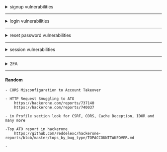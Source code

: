 <details> 
## <summary>signup vulnerabilities</summary>
    
    0- check in login page or register page http or https 
    (insecure data transfer ) 
    	-------------------------------------------------------------
    1- if there is no verification code or confirmation then 
    signup with admin@~~site.com~~ and report pre-account takeover vulnerability 
	-------------------------------------------------------------
    2- a- create account with hacker@gmail.com for example 
    	 b- confirmation will reach you 
    	 c- don't click on it 
    	 d- login to your account and change the email to victim@gmail.com 
    	 e- go back the link in step b and click on it 
    	 f- if the victim@gmail.com was verified successfully then 
    	 (misconfiguration lead to verification bypass  vulnerability) 
    	-------------------------------------------------------------
    3- while registertion put xss payloads inside username , name ....
        -------------------------------------------------------------
    4- create account with victim@gmail.com 
    	- don't verify the account and don't click on verification link 
    	- login to the site if you can 
    	- go to settings and see if there is 2 factor authentication 
    	- enable 2 factor authentication without confirming account 
    	- report vulenrability (enable 2fa without confirmaiton lead to pre-account tkaeover)
        -------------------------------------------------------------
    5- create account with victim@gmail.com ,  don't click on the link
    	- login to victim@gmail.com 
    	- change the email address to hacker@gmail.com 
    	- click on confimation link send to your email hacker@gmail.com 
    	- go back and change email to victim@gmail.com and observe it was verified succcessfully
    	(verification bypass )
       -------------------------------------------------------------
    6- Create account1 but don't verify
    	- Then create acount2 wiht the same email but different method like google login
     	-  See if can access any data
    -------------------------------------------------------------
    7- SQLI in Email Field

	{"email":"asd'a@a.com"} --> Not Valid
	{"email":"asd'or'1'='1@a.com" }  --> valid
	{"email":"a'-IF(LENGTH(database())>9,SLEE P(7),0)or'1'='1@a.com"} --> Not Valid
	{"email":"a'-IF(LENGTH(database())>9,SLEE P(7),0)or'1'='1@a.com"}  -> Valid -->  Delay: 7,854 milis
	{"email":"\\"a'-IF(LENGTH(database())=10,SLEEP(7),0)or'1'='1\\"@a.com"} --> {"code":0,"status":200,"mes sage":"Berhasil"} --> Valid --> Delay 8,696 milis
	{"email":"\\"a"-IF(LENGTH(database())=11,SLEEP(7),0)or'1'='1\\"@a.com"} ---> {"code":0,"status":200,"mes sage":"Berhasil"} ---> Valid --> No delay
	-------------------------------------------------------------
	- Try OAuth login with the same email account twice
 	- one from google and the other from the deafault signup function
  	- Business logic error
	-------------------------------------------------------------
 	1. Create an account with a non-existing phone number
	2. Intercept the Request in BurpSuite
	3. Send the request to the repeater and forward
	4. Go to Repeater tab and change the non-existent phone number to your phone number
	5. If you got an OTP to your phone, try using that OTP to register that non-existent number 
	-------------------------------------------------------------
	- Manipulate the JSON request
 		{
	        "code":[
	                "1000",
	                "1001",
	                "1002",
	                ...
	                "9999"
	                ]
		}
	-------------------------------------------------------------
 	-Weak Password Policy	
	     - check if program accept 
		- weak passwords like 123456
		- username same as email address
		- password same as email address
		- improper implemented password reset and change features
	-------------------------------------------------------------
 	- 








  
  

 
      
</details>

-----------------------------------------------------------------------------


<details>
## <summary>login vulnerabilities </summary>

	 1- login over http not https 	( insecure data transfer )
	
	 3- try default credentials (test:test) (admin:admin) (admin:password) (kali:kali) (admin:123)
	  (admin:default) (root:root) (root:toor) (admin:kali) (kali:root) (admin:123456789)
	
	 4- try to inject sql injection in username as admin' or 1=1; -- -
	
	 5- try to make response manipulation  to bypass login page
	
	 6- use the request and send it to sqlmap to test if there is sql injection or not
	
	 7- try to inject xss payloads in username as <svg/onload=confirm()>
	
	 8- try to inject template injection inside username as {{9*9}} and if printed 81 then vulnerable to template injection
	
	 9- view source code of the page from CTRL+U to see if leaked credentials

 </details>

-----------------------------------------------------------------------------



  <details>
## <summary>reset password vulnerabilities</summary>
    
    check link of reset password in email if http not https
    check reset request code can be leaked in request or response
    no rate limit (Email bombing)
    ------------------------------------
    1- ask reset password (from out) don’t press on it ⇒ 
    2- login to account ⇒ change the email and verify ⇒ click on reset link
    3- if password changed through reset password link (bug)
    -----------------------------------
    1- ask reset password (from out) don’t press on it ⇒
    2- login to account ⇒ change the password ⇒
    3- click on reset link ⇒ if password changed through reset password link (bug)
    --------------------------------------
     brute force otp 
    --------------------------------------
     reset password does not end live sessions 
    --------------------------------------
     	1- Open up Firefox and Burp Suite
	2- Visit the forgot password page 
	3- Enter the victim's email address and click Reset and Email Password
	4- Intercept the HTTP request in Burp Suite & change the Host Header to your malicious site / server.
    --------------------------------------
	- check if the password reset endpoint is vulnerable to IDOR
	-  check if the password reset endpoint is vulnerable to Host Header injection
 	- test for HTTP parameter Pollution (HPP)
    --------------------------------------
	- Test for SQLI in the reset pass send function
    
    --------------------------------------
		     
</details>

-----------------------------------------------------------------------------


<details>
## <summary>session vulnerabilities</summary>
  	
	1- login to your account with firefox and chrome
		- change the password in firefox 
		- observe the account in chrome is still logged in and didn't logout
		- Broken session Management 
	
	2- login to your account with firefox and chrome 
		- enable 2FA in firefox 
		- reload the page in chrome and observe session is still valid 
	
	3- login to your account and update anything 
		-  intercept the request with burpsuite 
		- send the request to repeater
		- logout from your account 
		- use the request in repater to update and if still valid  (vulnerability)
	
	4- ask for reset password 
		- don't click on the link reached you 
		- login with your username and password 
		- change the password of the email 
		- logout from your account and then use the link in step 1 
		- if still valid then (Vulnerability)
	
	5-logout from your account 
		- click on (Alt+Left-arrow) button or <--
		- observe the session and profile data is still found 
		- broken cache vulnerability
	
	6- when updating email address 
		- check if OTP is sent to existing email not the new email 
		- broken function lead to verification bypass
	
	7- create account with email A => victim 
		- update the email to B => hacker then verify it -> vierfy your account 
		- update email back to A => victim 
		- if shown as verified then vulnerability 
	
	8- verifiaction bypass 
		- account with victim@gmail.com => don't verify it 
		- update account email to hacker@gmail.com
		- once you clicked the link , if verified victim@gmail.com then vuln  
	
</details>

-----------------------------------------------------------------------------

<details>
	<summary>2FA</summary>

	- Request a 2FA code from Attacker Account.
	- Use this valid 2FA code in the victim 2FA  Request and see if it bypass the 2FA Protection.
	 ----------------------------------------------------
	- After sumbit the verfiy code 
 	- Change the attacker cookie to victim-user cookie
	----------------------------------------------------
 	- Try Response & Status code manipulation 
  	- if "Success":"false" Change it to true
   	- if the response 4xx change it to 200 OK
	----------------------------------------------------
 	1. Request a 2FA code and use it
	2. Now, Re-use the 2FA code and if it is used successfully that's an issue.
	- Also, try requesting multiple 2FA codes and see if previously requested Codes expire or not when a new code is requested
	- Also, try to re-use the previously used code after long time duration say 1 day or more.
	----------------------------------------------------
 	- CSRF on 2FA disable feature
  	----------------------------------------------------
   	1. Directly Navigate to the page which comes after 2FA or any other authenticated page of the application.
	2. If there is no success, change the refer header to the 2FA page URL. This may fool  
	application to pretend as if the request came after satisfying 2FA Condition
	----------------------------------------------------
	- The 2FA code maybe leaked in the response or request
 	----------------------------------------------------
  	- while triggering the 2FA Code Request, 
		Analyze all the JS Files that are referred in the Response 
		to see if any JS file contain information that can help bypass 2FA code.
	----------------------------------------------------
	TOKEN
 		- try reuse used token
   		- use token to bypass another account
     		- Check for Leaked token
       	----------------------------------------------------
	- Lack of rate limit re-sending the code via SMS
	----------------------------------------------------
 	- Try Play with session expire
	----------------------------------------------------
	- Create account without verify it and enable 2FA (Valid Bug)
 	 ----------------------------------------------------
	1. As a user1, register, skip 2FA, copy the ID.
	2. Register an account user2, register, perform a 2FA request but with ID from user1.
	3. 2FA is enabled now on the account user1!
	4. Perform a request /api/2fa/verify with valid code and ID of user1.
	
	<https://hackerone.com/reports/810880>
	----------------------------------------------------
	1. Try Login to your account
	2. In 2FA Request resend the code
	3. If the old and new code is the same then there is an issue
	Impact: code that is not updated after a request new one makes it easier for a hacker to brute force or guess the code
	
	<https://github.com/bugcrowd/vulnerability-rating-taxonomy/issues/289>
    	----------------------------------------------------
	- Bypass 2FA with null or 000000 or Blanc
 	----------------------------------------------------
  	1. Using the same session start the flow using your account and the victim's account.
	2. When reaching the 2FA point on both accounts.
	3. complete the 2FA with your account but do not access the next part.
	4. Instead of that, try to access the next step with the victim's account flow.
	5. If the back-end only set a Boolean inside your sessions saying that you have successfully passed the 2FA you will be able to bypass the 2FA of the victim.
 	----------------------------------------------------
  	1. Use burp suite or another tool to intercept the requests
	2. Turn on and configure your MFA
	3. Login with your email and password
	4. The page of MFA is going to appear
	5. Enter any random number
	6. when you press the button "sign in securely" intercept the request POST auth.target.com/v3/api/login and in the POST message change the fields: "mode":"sms" by "mode":"email" "secureLogin":true by "secureLogin":false
	send the modification and check, you are in your account! It was not necessary to enter the phone code.
	
	<https://hackerone.com/reports/665722>
	----------------------------------------------------
	enter 2 wrong attempts in a short time
	this may leads to bypass the 2FA process
	
	<https://hackerone.com/reports/1747978>
	----------------------------------------------------
	
	- Remove the part of the cookie that is responsible for 2FA authentication
	
	https://hackerone.com/reports/2315420
	----------------------------------------------------
  	- 








 
</details>

-----------------------------------------------------------------------------

#### Random 
```
- CORS Misconfiguration to Account Takeover

- HTTP Request Smuggling to ATO
	https://hackerone.com/reports/737140
	https://hackerone.com/reports/740037

- in Profile section look for CSRF, CORS, Cache Deception, IDOR and many more

-Top ATO report in hackerone
	https://github.com/reddelexc/hackerone-reports/blob/master/tops_by_bug_type/TOPACCOUNTTAKEOVER.md

- 
```
